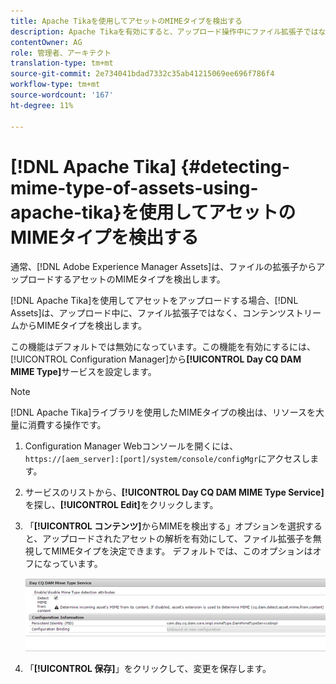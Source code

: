 ```yaml
---
title: Apache Tikaを使用してアセットのMIMEタイプを検出する
description: Apache Tikaを有効にすると、アップロード操作中にファイル拡張子ではなく、コンテンツストリームからアセットのMIMEタイプを [!DNL Experience Manager Assets] 検出できます。
contentOwner: AG
role: 管理者、アーキテクト
translation-type: tm+mt
source-git-commit: 2e734041bdad7332c35ab41215069ee696f786f4
workflow-type: tm+mt
source-wordcount: '167'
ht-degree: 11%

---
```



# [!DNL Apache Tika] {#detecting-mime-type-of-assets-using-apache-tika}を使用してアセットのMIMEタイプを検出する

通常、[!DNL Adobe Experience Manager Assets]は、ファイルの拡張子からアップロードするアセットのMIMEタイプを検出します。

[!DNL Apache Tika]を使用してアセットをアップロードする場合、[!DNL Assets]は、アップロード中に、ファイル拡張子ではなく、コンテンツストリームからMIMEタイプを検出します。

この機能はデフォルトでは無効になっています。この機能を有効にするには、[!UICONTROL Configuration Manager]から&#x200B;**[!UICONTROL Day CQ DAM MIME Type]**&#x200B;サービスを設定します。

>[!NOTE]
>
>[!DNL Apache Tika]ライブラリを使用したMIMEタイプの検出は、リソースを大量に消費する操作です。

1. Configuration Manager Webコンソールを開くには、`https://[aem_server]:[port]/system/console/configMgr`にアクセスします。

1. サービスのリストから、**[!UICONTROL Day CQ DAM MIME Type Service]**&#x200B;を探し、**[!UICONTROL Edit]**&#x200B;をクリックします。

1. 「**[!UICONTROL コンテンツ]**&#x200B;からMIMEを検出する」オプションを選択すると、アップロードされたアセットの解析を有効にして、ファイル拡張子を無視してMIMEタイプを決定できます。 デフォルトでは、このオプションはオフになっています。

   ![chlimage_1-333](assets/chlimage_1-333.png)

1. 「**[!UICONTROL 保存]**」をクリックして、変更を保存します。
